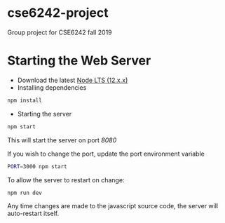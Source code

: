 # cse6242-project
Group project for CSE6242 fall 2019

# Starting the Web Server

* Download the latest [Node LTS (12.x.x)](https://nodejs.org/en/download/)
* Installing dependencies
```bash
npm install
```
* Starting the server
```bash
npm start
```

This will start the server on port *8080*

If you wish to change the port, update the port environment variable
```bash
PORT=3000 npm start
```

To allow the server to restart on change:
```bash
npm run dev
```
Any time changes are made to the javascript source code, the server will auto-restart itself.
